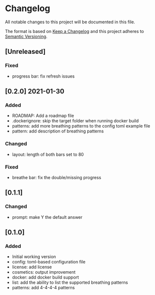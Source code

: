 # Changelog
All notable changes to this project will be documented in this file.

The format is based on [Keep a Changelog](http://keepachangelog.com/en/1.0.0/)
and this project adheres to [Semantic Versioning](http://semver.org/spec/v2.0.0.html).

## [Unreleased]
### Fixed
- progress bar: fix refresh issues

## [0.2.0] 2021-01-30
### Added
- ROADMAP: Add a roadmap file
- .dockerignore: skip the target folder when running docker build
- patterns: add more breathing patterns to the config toml example file
- pattern: add description of breathing patterns

### Changed
- layout: length of both bars set to 80

### Fixed
- breathe bar: fix the double/missing progress

## [0.1.1]
### Changed
- prompt: make Y the default answer

## [0.1.0]
### Added
- Initial working version
- config: toml-based configuration file
- license: add license
- cosmetics: output improvement
- docker: add docker build support
- list: add the ability to list the supported breathing patterns
- patterns: add 4-4-4-4 patterns

